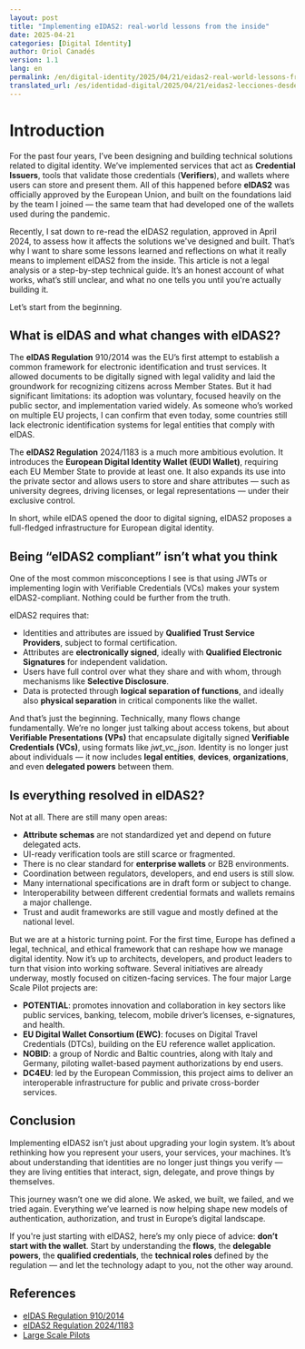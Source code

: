 ```yaml
---
layout: post
title: "Implementing eIDAS2: real-world lessons from the inside"
date: 2025-04-21
categories: [Digital Identity]
author: Oriol Canadés
version: 1.1
lang: en
permalink: /en/digital-identity/2025/04/21/eidas2-real-world-lessons-from-inside/
translated_url: /es/identidad-digital/2025/04/21/eidas2-lecciones-desde-dentro/
---
```


# Introduction

For the past four years, I’ve been designing and building technical solutions related to digital identity. We’ve implemented services that act as **Credential Issuers**, tools that validate those credentials (**Verifiers**), and wallets where users can store and present them. All of this happened before **eIDAS2** was officially approved by the European Union, and built on the foundations laid by the team I joined — the same team that had developed one of the wallets used during the pandemic.

Recently, I sat down to re-read the eIDAS2 regulation, approved in April 2024, to assess how it affects the solutions we've designed and built. That’s why I want to share some lessons learned and reflections on what it really means to implement eIDAS2 from the inside. This article is not a legal analysis or a step-by-step technical guide. It’s an honest account of what works, what’s still unclear, and what no one tells you until you're actually building it.

Let’s start from the beginning.

## What is eIDAS and what changes with eIDAS2?

The **eIDAS Regulation** 910/2014 was the EU’s first attempt to establish a common framework for electronic identification and trust services. It allowed documents to be digitally signed with legal validity and laid the groundwork for recognizing citizens across Member States. But it had significant limitations: its adoption was voluntary, focused heavily on the public sector, and implementation varied widely. As someone who’s worked on multiple EU projects, I can confirm that even today, some countries still lack electronic identification systems for legal entities that comply with eIDAS.

The **eIDAS2 Regulation** 2024/1183 is a much more ambitious evolution. It introduces the **European Digital Identity Wallet (EUDI Wallet)**, requiring each EU Member State to provide at least one. It also expands its use into the private sector and allows users to store and share attributes — such as university degrees, driving licenses, or legal representations — under their exclusive control.

In short, while eIDAS opened the door to digital signing, eIDAS2 proposes a full-fledged infrastructure for European digital identity.

## Being “eIDAS2 compliant” isn’t what you think

One of the most common misconceptions I see is that using JWTs or implementing login with Verifiable Credentials (VCs) makes your system eIDAS2-compliant. Nothing could be further from the truth.

eIDAS2 requires that:
- Identities and attributes are issued by **Qualified Trust Service Providers**, subject to formal certification.
- Attributes are **electronically signed**, ideally with **Qualified Electronic Signatures** for independent validation.
- Users have full control over what they share and with whom, through mechanisms like **Selective Disclosure**.
- Data is protected through **logical separation of functions**, and ideally also **physical separation** in critical components like the wallet.

And that’s just the beginning. Technically, many flows change fundamentally. We’re no longer just talking about access tokens, but about **Verifiable Presentations (VPs)** that encapsulate digitally signed **Verifiable Credentials (VCs)**, using formats like *jwt_vc_json*. Identity is no longer just about individuals — it now includes **legal entities**, **devices**, **organizations**, and even **delegated powers** between them.

## Is everything resolved in eIDAS2?

Not at all. There are still many open areas:
- **Attribute schemas** are not standardized yet and depend on future delegated acts.
- UI-ready verification tools are still scarce or fragmented.
- There is no clear standard for **enterprise wallets** or B2B environments.
- Coordination between regulators, developers, and end users is still slow.
- Many international specifications are in draft form or subject to change.
- Interoperability between different credential formats and wallets remains a major challenge.
- Trust and audit frameworks are still vague and mostly defined at the national level.

But we are at a historic turning point. For the first time, Europe has defined a legal, technical, and ethical framework that can reshape how we manage digital identity. Now it’s up to architects, developers, and product leaders to turn that vision into working software. Several initiatives are already underway, mostly focused on citizen-facing services. The four major Large Scale Pilot projects are:

- **POTENTIAL**: promotes innovation and collaboration in key sectors like public services, banking, telecom, mobile driver’s licenses, e-signatures, and health.
- **EU Digital Wallet Consortium (EWC)**: focuses on Digital Travel Credentials (DTCs), building on the EU reference wallet application.
- **NOBID**: a group of Nordic and Baltic countries, along with Italy and Germany, piloting wallet-based payment authorizations by end users.
- **DC4EU**: led by the European Commission, this project aims to deliver an interoperable infrastructure for public and private cross-border services.

## Conclusion

Implementing eIDAS2 isn’t just about upgrading your login system. It’s about rethinking how you represent your users, your services, your machines. It’s about understanding that identities are no longer just things you verify — they are living entities that interact, sign, delegate, and prove things by themselves.

This journey wasn’t one we did alone. We asked, we built, we failed, and we tried again. Everything we’ve learned is now helping shape new models of authentication, authorization, and trust in Europe’s digital landscape.

If you're just starting with eIDAS2, here’s my only piece of advice: **don’t start with the wallet**. Start by understanding the **flows**, the **delegable powers**, the **qualified credentials**, the **technical roles** defined by the regulation — and let the technology adapt to you, not the other way around.

## References

- [eIDAS Regulation 910/2014](https://eur-lex.europa.eu/legal-content/EN/ALL/?uri=celex:32014R0910)
- [eIDAS2 Regulation 2024/1183](https://eur-lex.europa.eu/eli/reg/2024/1183/oj)
- [Large Scale Pilots](https://ec.europa.eu/digital-building-blocks/sites/display/EUDIGITALIDENTITYWALLET/What+are+the+Large+Scale+Pilot+Projects)
